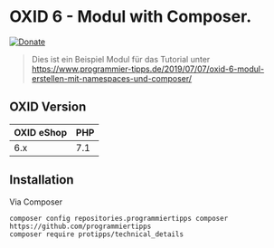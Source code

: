 # OXID 6 - Modul with Composer.

[![Donate](https://img.shields.io/badge/Donate-PayPal-green.svg)](https://www.paypal.me/PTMarkus)

> Dies ist ein Beispiel Modul für das Tutorial unter https://www.programmier-tipps.de/2019/07/07/oxid-6-modul-erstellen-mit-namespaces-und-composer/

## OXID Version

| OXID eShop        | PHP       |
| ----------------- | ----------|
| 6.x               | 7.1       |

## Installation

Via Composer 

    composer config repositories.programmiertipps composer https://github.com/programmiertipps
    composer require protipps/technical_details
